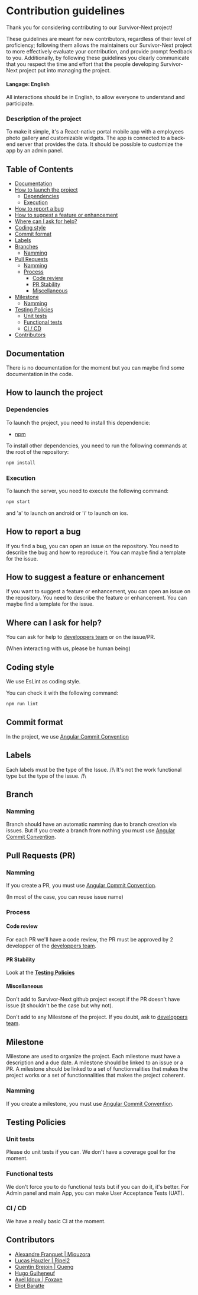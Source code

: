 # Contribution guidelines

Thank you for considering contributing to our Survivor-Next project!

These guidelines are meant for new contributors, regardless of their level of proficiency; following them allows the maintainers our Survivor-Next project to more effectively evaluate your contribution, and provide prompt feedback to you. Additionally, by following these guidelines you clearly communicate that you respect the time and effort that the people developing Survivor-Next project put into managing the project.

#### Langage: English

All interactions should be in English, to allow everyone to understand and participate.

### Description of the project

To make it simple, it's a React-native portal mobile app with a employees photo gallery and customizable widgets. The app is connected to a back-end server that provides the data. It should be possible to customize the app by an admin panel.

## Table of Contents

- [Documentation](#documentation)
- [How to launch the project](#how-to-launch-the-project)
  - [Dependencies](#dependencies)
  - [Execution](#execution)
- [How to report a bug](#how-to-report-a-bug)
- [How to suggest a feature or enhancement](#how-to-suggest-a-feature-or-enhancement)
- [Where can I ask for help?](#where-can-i-ask-for-help)
- [Coding style](#coding-style)
- [Commit format](#commit-format)
- [Labels](#labels)
- [Branches](#branches)
  - [Namming](#branches-namming)
- [Pull Requests](#pull-requests)
  - [Namming](#pull-requests-namming)
  - [Process](#pull-requests-process)
    - [Code review](#pull-requests-process-code-review)
    - [PR Stability](#pull-requests-process-PR-stability)
    - [Miscellaneous](#pull-requests-process-miscellaneous)
- [Milestone](#milestones)
  - [Namming](#milestones-namming)
- [Testing Policies](#testing-policies)
  - [Unit tests](#testing-policies-unit-tests)
  - [Functional tests](#testing-policies-functional-tests)
  - [CI / CD](#testing-policies-CI-CD)
- [Contributors](#contributors)

## Documentation

There is no documentation for the moment but you can maybe find some documentation in the code.

## How to launch the project

### Dependencies

To launch the project, you need to install this dependencie:
- [npm](https://docs.npmjs.com/downloading-and-installing-node-js-and-npm)

To install other dependencies, you need to run the following commands at the root of the repository:
```bash
npm install
```

### Execution

To launch the server, you need to execute the following command:

```bash
npm start
```
and 'a' to launch on android or 'i' to launch on ios.

## How to report a bug

If you find a bug, you can open an issue on the repository. You need to describe the bug and how to reproduce it. You can maybe find a template for the issue.

## How to suggest a feature or enhancement

If you want to suggest a feature or enhancement, you can open an issue on the repository. You need to describe the feature or enhancement. You can maybe find a template for the issue.

## Where can I ask for help?

You can ask for help to [developpers team](#Contributors) or on the issue/PR.

(When interacting with us, please be human being)

## Coding style

We use EsLint as coding style.

You can check it with the following command:
```bash
npm run lint
```

## Commit format

In the project, we use [Angular Commit Convention](https://www.conventionalcommits.org/en/v1.0.0-beta.4/)

## Labels

Each labels must be the type of the Issue.
/!\ It's not the work functional type but the type of the issue. /!\

## Branch

### Namming

Branch should have an automatic namming due to branch creation via issues. But if you create a branch from nothing you must use [Angular Commit Convention](https://www.conventionalcommits.org/en/v1.0.0-beta.4/).

## Pull Requests (PR)

### Namming

If you create a PR, you must use [Angular Commit Convention](https://www.conventionalcommits.org/en/v1.0.0-beta.4/).

(In most of the case, you can reuse issue name)

### Process

#### Code review

For each PR we'll have a code review, the PR must be approved by 2 developper of the [developpers team](#Contributors).

#### PR Stability

Look at the [**Testing Policies**](#testing-policies)

#### Miscellaneous

Don't add to Survivor-Next github project except if the PR doesn't have issue (it shouldn't be the case but why not).

Don't add to any Milestone of the project. If you doubt, ask to [developpers team](#Contributors).

## Milestone

Milestone are used to organize the project. Each milestone must have a description and a due date. A milestone should be linked to an issue or a PR. A milestone should be linked to a set of functionnalities that makes the project works or a set of functionnalities that makes the project coherent.

### Namming

If you create a milestone, you must use [Angular Commit Convention](https://www.conventionalcommits.org/en/v1.0.0-beta.4/).

## Testing Policies

### Unit tests

Please do unit tests if you can. We don't have a coverage goal for the moment.

### Functional tests

We don't force you to do functional tests but if you can do it, it's better. For Admin panel and main App, you can make User Acceptance Tests (UAT).

### CI / CD

We have a really basic CI at the moment.

## Contributors

 - [Alexandre Franquet | Miouzora](https://github.com/Miou-zora)
 - [Lucas Hauzler | Ripel2](https://github.com/ripel2)
 - [Quentin Brejoin | Queng](https://github.com/queng123)
 - [Hugo Guiheneuf](https://github.com/Hugoguiheneuf)
 - [Axel Idoux | Foxaxe](https://github.com/FoxaxeWasTaken)
 - [Eliot Baratte](https://github.com/eliotbaratte)
